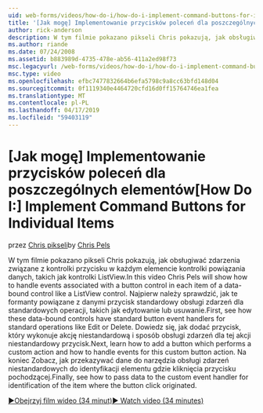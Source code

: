 ```yaml
---
uid: web-forms/videos/how-do-i/how-do-i-implement-command-buttons-for-individual-items
title: '[Jak mogę] Implementowanie przycisków poleceń dla poszczególnych elementów | Dokumentacja firmy Microsoft'
author: rick-anderson
description: W tym filmie pokazano pikseli Chris pokazują, jak obsługiwać zdarzenia związane z kontrolki przycisku w każdym elemencie kontrolki powiązania danych, takich jak kontrolki ListView. Pierwszy...
ms.author: riande
ms.date: 07/24/2008
ms.assetid: b883989d-4735-478e-ab56-411a2ed98f73
msc.legacyurl: /web-forms/videos/how-do-i/how-do-i-implement-command-buttons-for-individual-items
msc.type: video
ms.openlocfilehash: efbc7477832664b6efa5798c9a8cc63bfd148d04
ms.sourcegitcommit: 0f1119340e4464720cfd16d0ff15764746ea1fea
ms.translationtype: MT
ms.contentlocale: pl-PL
ms.lasthandoff: 04/17/2019
ms.locfileid: "59403119"
---
```

# <a name="how-do-i-implement-command-buttons-for-individual-items"></a><span data-ttu-id="3c276-104">[Jak mogę] Implementowanie przycisków poleceń dla poszczególnych elementów</span><span class="sxs-lookup"><span data-stu-id="3c276-104">[How Do I:] Implement Command Buttons for Individual Items</span></span>

<span data-ttu-id="3c276-105">przez [Chris pikseli](https://twitter.com/chrispels)</span><span class="sxs-lookup"><span data-stu-id="3c276-105">by [Chris Pels](https://twitter.com/chrispels)</span></span>

<span data-ttu-id="3c276-106">W tym filmie pokazano pikseli Chris pokazują, jak obsługiwać zdarzenia związane z kontrolki przycisku w każdym elemencie kontrolki powiązania danych, takich jak kontrolki ListView.</span><span class="sxs-lookup"><span data-stu-id="3c276-106">In this video Chris Pels will show how to handle events associated with a button control in each item of a data-bound control like a ListView control.</span></span> <span data-ttu-id="3c276-107">Najpierw należy sprawdzić, jak te formanty powiązane z danymi przycisk standardowy obsługi zdarzeń dla standardowych operacji, takich jak edytowanie lub usuwanie.</span><span class="sxs-lookup"><span data-stu-id="3c276-107">First, see how these data-bound controls have standard button event handlers for standard operations like Edit or Delete.</span></span> <span data-ttu-id="3c276-108">Dowiedz się, jak dodać przycisk, który wykonuje akcję niestandardową i sposób obsługi zdarzeń dla tej akcji niestandardowy przycisk.</span><span class="sxs-lookup"><span data-stu-id="3c276-108">Next, learn how to add a button which performs a custom action and how to handle events for this custom button action.</span></span> <span data-ttu-id="3c276-109">Na koniec Zobacz, jak przekazywać dane do narzędzia obsługi zdarzeń niestandardowych do identyfikacji elementu gdzie kliknięcia przycisku pochodzącej.</span><span class="sxs-lookup"><span data-stu-id="3c276-109">Finally, see how to pass data to the custom event handler for identification of the item where the button click originated.</span></span>

[<span data-ttu-id="3c276-110">&#9654;Obejrzyj film wideo (34 minut)</span><span class="sxs-lookup"><span data-stu-id="3c276-110">&#9654; Watch video (34 minutes)</span></span>](https://channel9.msdn.com/Blogs/ASP-NET-Site-Videos/how-do-i-implement-command-buttons-for-individual-items)
